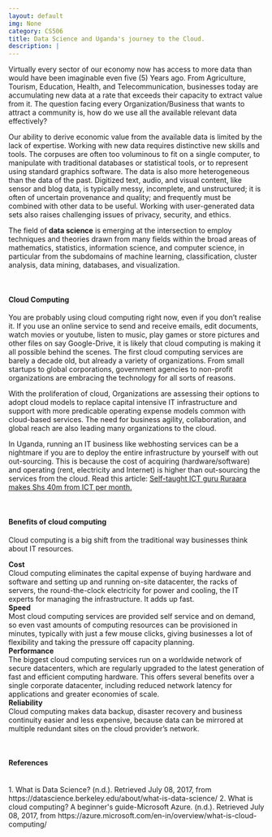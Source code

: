 ```yaml
---
layout: default
img: None
category: CS506
title: Data Science and Uganda's journey to the Cloud.
description: |
---
```

Virtually every sector of our economy now has access to more data than would have been imaginable even five (5) Years ago. From Agriculture, Tourism, Education, Health, and Telecommunication, businesses today are accumulating new data at a rate that exceeds their capacity to extract value from it. The question facing every Organization/Business that wants to attract a community is, how do we use all the available relevant data effectively? 

<p>Our ability to derive economic value from the available data is limited by the lack of expertise. Working with new data requires distinctive new skills and tools. The corpuses are often too voluminous to fit on a single computer, to manipulate with traditional databases or statistical tools, or to represent using standard graphics software. The data is also more heterogeneous than the data of the past. Digitized text, audio, and visual content, like sensor and blog data, is typically messy, incomplete, and unstructured; it is often of uncertain provenance and quality; and frequently must be combined with other data to be useful. Working with user-generated data sets also raises challenging issues of privacy, security, and ethics.</p>
<p>The field of <strong>data science</strong> is emerging at the intersection to employ techniques and theories drawn from many fields within the broad areas of mathematics, statistics, information science, and computer science, in particular from the subdomains of machine learning, classification, cluster analysis, data mining, databases, and visualization.</p>
<br/>
<h4> Cloud Computing </h4>
<p>You are probably using cloud computing right now, even if you don’t realise it. If you use an online service to send and receive emails, edit documents, watch movies or youtube, listen to music, play games or store pictures and other files on say Google-Drive, it is likely that cloud computing is making it all possible behind the scenes. The first cloud computing services are barely a decade old, but already a variety of organizations. From small startups to global corporations, government agencies to non-profit organizations are embracing the technology for all sorts of reasons.</p>

With the proliferation of cloud, Organizations are assessing their options to adopt cloud models to replace capital intensive IT infrastructure and support with more predicable operating expense models common with cloud-based services. The need for business agility, collaboration, and global reach are also leading many organizations to the cloud.

<p> In Uganda, running an IT business like webhosting services can be a nightmare if you are to deploy the entire infrastructure by yourself with out out-sourcing. This is because the cost of acquiring (hardware/software) and operating (rent, electricity and Internet) is higher than out-sourcing the services from the cloud.  Read this article: <a href="http://www.observer.ug/lifestyle/52467-self-taught-ict-guru-ruraara-makes-shs-40m-from-ict-per-month.html" target="_blank">Self-taught ICT guru Ruraara makes Shs 40m from ICT per month.</a></p>
<br/>
<h4>Benefits of cloud computing</h4>
<p>Cloud computing is a big shift from the traditional way businesses think about IT resources.</p> 
<p><strong>Cost</strong><br/>
Cloud computing eliminates the capital expense of buying hardware and software and setting up and running on-site datacenter, the racks of servers, the round-the-clock electricity for power and cooling, the IT experts for managing the infrastructure. It adds up fast.<br/>
<strong>Speed</strong><br/>
Most cloud computing services are provided self service and on demand, so even vast amounts of computing resources can be provisioned in minutes, typically with just a few mouse clicks, giving businesses a lot of flexibility and taking the pressure off capacity planning. <br/>
<strong>Performance</strong><br/>
The biggest cloud computing services run on a worldwide network of secure datacenters, which are regularly upgraded to the latest generation of fast and efficient computing hardware. This offers several benefits over a single corporate datacenter, including reduced network latency for applications and greater economies of scale.<br/>
<strong>Reliability</strong><br/>
Cloud computing makes data backup, disaster recovery and business continuity easier and less expensive, because data can be mirrored at multiple redundant sites on the cloud provider’s network.
</p>

<br/>
<h4>References</h4>
<br/>
1. What is Data Science? (n.d.). Retrieved July 08, 2017, from https://datascience.berkeley.edu/about/what-is-data-science/  
2. What is cloud computing? A beginner's guide-Microsoft Azure. (n.d.). Retrieved July 08, 2017, from https://azure.microsoft.com/en-in/overview/what-is-cloud-computing/ 

<a id='IoT'></a>